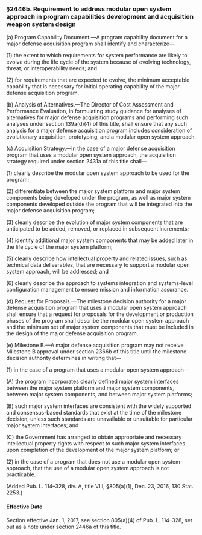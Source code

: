 ### §2446b. Requirement to address modular open system approach in program capabilities development and acquisition weapon system design ###

(a) Program Capability Document.—A program capability document for a major defense acquisition program shall identify and characterize—

(1) the extent to which requirements for system performance are likely to evolve during the life cycle of the system because of evolving technology, threat, or interoperability needs; and

(2) for requirements that are expected to evolve, the minimum acceptable capability that is necessary for initial operating capability of the major defense acquisition program.

(b) Analysis of Alternatives.—The Director of Cost Assessment and Performance Evaluation, in formulating study guidance for analyses of alternatives for major defense acquisition programs and performing such analyses under section 139a(d)(4) of this title, shall ensure that any such analysis for a major defense acquisition program includes consideration of evolutionary acquisition, prototyping, and a modular open system approach.

(c) Acquisition Strategy.—In the case of a major defense acquisition program that uses a modular open system approach, the acquisition strategy required under section 2431a of this title shall—

(1) clearly describe the modular open system approach to be used for the program;

(2) differentiate between the major system platform and major system components being developed under the program, as well as major system components developed outside the program that will be integrated into the major defense acquisition program;

(3) clearly describe the evolution of major system components that are anticipated to be added, removed, or replaced in subsequent increments;

(4) identify additional major system components that may be added later in the life cycle of the major system platform;

(5) clearly describe how intellectual property and related issues, such as technical data deliverables, that are necessary to support a modular open system approach, will be addressed; and

(6) clearly describe the approach to systems integration and systems-level configuration management to ensure mission and information assurance.

(d) Request for Proposals.—The milestone decision authority for a major defense acquisition program that uses a modular open system approach shall ensure that a request for proposals for the development or production phases of the program shall describe the modular open system approach and the minimum set of major system components that must be included in the design of the major defense acquisition program.

(e) Milestone B.—A major defense acquisition program may not receive Milestone B approval under section 2366b of this title until the milestone decision authority determines in writing that—

(1) in the case of a program that uses a modular open system approach—

(A) the program incorporates clearly defined major system interfaces between the major system platform and major system components, between major system components, and between major system platforms;

(B) such major system interfaces are consistent with the widely supported and consensus-based standards that exist at the time of the milestone decision, unless such standards are unavailable or unsuitable for particular major system interfaces; and

(C) the Government has arranged to obtain appropriate and necessary intellectual property rights with respect to such major system interfaces upon completion of the development of the major system platform; or

(2) in the case of a program that does not use a modular open system approach, that the use of a modular open system approach is not practicable.

(Added Pub. L. 114–328, div. A, title VIII, §805(a)(1), Dec. 23, 2016, 130 Stat. 2253.)

#### Effective Date ####

Section effective Jan. 1, 2017, see section 805(a)(4) of Pub. L. 114–328, set out as a note under section 2446a of this title.